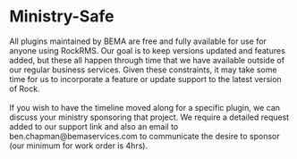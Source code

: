 # Ministry-Safe
<div class='alert alert-warning'>All plugins maintained by BEMA are free and fully available for use for anyone using RockRMS. Our goal is to keep versions updated and features added, but these all happen through time that we have available outside of our regular business services. Given these constraints, it may take some time for us to incorporate a feature or update support to the latest version of Rock. </br>
</br>
If you wish to have the timeline moved along for a specific plugin, we can discuss your ministry sponsoring that project. We require a detailed request added to our support link and also an email to ben.chapman@bemaservices.com to communicate the desire to sponsor (our minimum for work order is 4hrs). </div>
